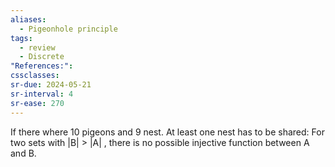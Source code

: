```yaml
---
aliases:
  - Pigeonhole principle
tags:
  - review
  - Discrete
"References:": 
cssclasses:
sr-due: 2024-05-21
sr-interval: 4
sr-ease: 270
---
```

If there where 10 pigeons and 9 nest. At least one nest has to be shared: For two sets with |B| > |A| , there is no possible injective function between A and B. 
